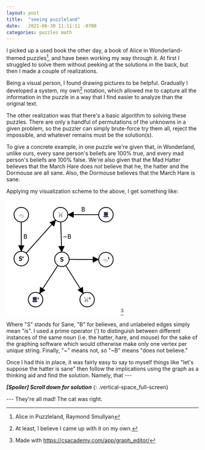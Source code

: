```yaml
---
layout: post
title:  "seeing puzzleland"
date:   2021-06-30 11:11:11 -0700
categories: puzzles math
---
```


I picked up a used book the other day, a book of Alice in Wonderland-themed puzzles[^1], and have been working my way through it. At first I struggled to solve them without peeking at the solutions in the back, but then I made a couple of realizations.

Being a visual person, I found drawing pictures to be helpful. Gradually I developed a system, my own[^2] notation, which allowed me to capture all the information in the puzzle in a way that I find easier to analyze than the original text.

The other realization was that there's a basic algorithm to solving these puzzles. There are only a handful of permutations of the unknowns in a given problem, so the puzzler can simply brute-force try them all, reject the impossible, and whatever remains must be the solution(s).

To give a concrete example, in one puzzle we're given that, in Wonderland, unlike ours, every sane person's beliefs are 100% true, and every mad person's beliefs are 100% false. We're also given that the Mad Hatter believes that the March Hare does _not_ believe that he, the hatter and the Dormouse are all sane. Also, the Dormouse believes that the March Hare is sane.

Applying my visualization scheme to the above, I get something like:

![a directed edge-vertex graph](/alice-in-puzzle-land-graph.png)[^3]

Where "S" stands for Sane, "B" for believes, and unlabeled edges simply mean "is". I used a prime operator (') to distinguish between different instances of the same noun (i.e. the hatter, hare, and mouse) for the sake of the graphing software which would otherwise make only one vertex per unique string. Finally, "~" means not, so "~B" means "does not believe."

Once I had this in place, it was fairly easy to say to myself things like "let's suppose the hatter is sane" then follow the implications using the graph as a thinking aid and find the solution. Namely, that ---

___[Spoiler] Scroll down for solution___
{: .vertical-space_full-screen}

--- They're all mad! The cat was right.

[^1]: Alice in Puzzleland, Raymond Smullyan
[^2]: At least, I believe I came up with it on my own.
[^3]: Made with <https://csacademy.com/app/graph_editor/>
